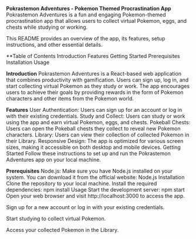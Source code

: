 **Pokrastemon Adventures - Pokemon Themed Procrastination App**
Pokrastemon Adventures is a fun and engaging Pokemon-themed procrastination app that allows users to collect virtual Pokemon, eggs, and chests while studying or working. 

This README provides an overview of the app, its features, setup instructions, and other essential details.

**Table of Contents
Introduction
Features
Getting Started
Prerequisites
Installation
Usage


**Introduction** 
Pokrastemon Adventures is a React-based web application that combines productivity with gamification. Users can sign up, log in, and start collecting virtual Pokemon as they study or work. The app encourages users to achieve their goals by providing rewards in the form of Pokemon characters and other items from the Pokemon world.

**Features**
User Authentication: Users can sign up for an account or log in with their existing credentials.
Study and Collect: Users can study or work using the app and earn virtual Pokemon, eggs, and chests.
Pokeball Chests: Users can open the Pokeball chests they collect to reveal new Pokemon characters.
Library: Users can view their collection of collected Pokemon in their Library.
Responsive Design: The app is optimized for various screen sizes, making it accessible on both desktop and mobile devices.
Getting Started
Follow these instructions to set up and run the Pokrastemon Adventures app on your local machine.

**Prerequisites**
Node.js: Make sure you have Node.js installed on your system. You can download it from the official website: Node.js
Installation
Clone the repository to your local machine.
Install the required dependencies:
npm install
Usage
Start the development server:
npm start
Open your web browser and visit http://localhost:3000 to access the app.

Sign up for a new account or log in with your existing credentials.

Start studying to collect virtual Pokemon.

Access your collected Pokemon in the Library.

